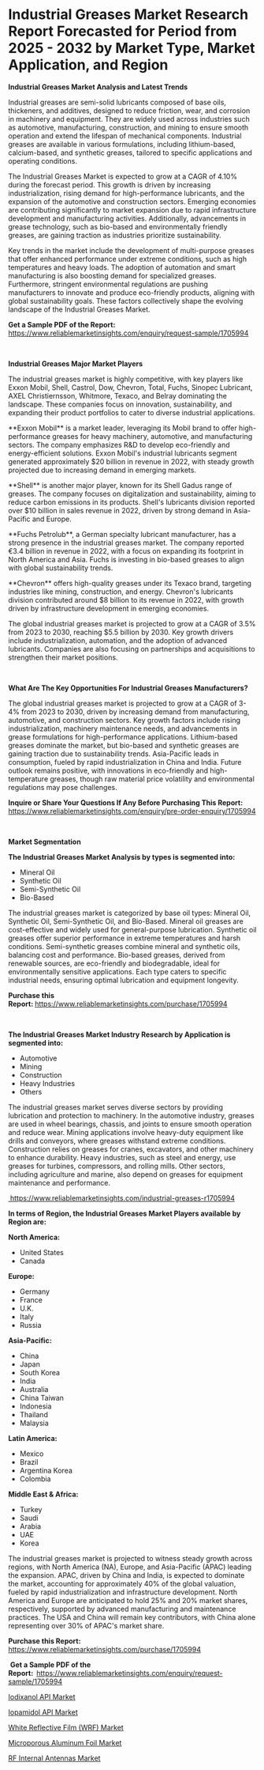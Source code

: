 <p><h1>Industrial Greases Market Research Report Forecasted for Period from 2025 -  2032 by Market Type, Market Application, and Region</h1></p><p><strong>Industrial Greases Market Analysis and Latest Trends</strong></p>
<p><p>Industrial greases are semi-solid lubricants composed of base oils, thickeners, and additives, designed to reduce friction, wear, and corrosion in machinery and equipment. They are widely used across industries such as automotive, manufacturing, construction, and mining to ensure smooth operation and extend the lifespan of mechanical components. Industrial greases are available in various formulations, including lithium-based, calcium-based, and synthetic greases, tailored to specific applications and operating conditions.</p><p>The Industrial Greases Market is expected to grow at a CAGR of 4.10% during the forecast period. This growth is driven by increasing industrialization, rising demand for high-performance lubricants, and the expansion of the automotive and construction sectors. Emerging economies are contributing significantly to market expansion due to rapid infrastructure development and manufacturing activities. Additionally, advancements in grease technology, such as bio-based and environmentally friendly greases, are gaining traction as industries prioritize sustainability.</p><p>Key trends in the market include the development of multi-purpose greases that offer enhanced performance under extreme conditions, such as high temperatures and heavy loads. The adoption of automation and smart manufacturing is also boosting demand for specialized greases. Furthermore, stringent environmental regulations are pushing manufacturers to innovate and produce eco-friendly products, aligning with global sustainability goals. These factors collectively shape the evolving landscape of the Industrial Greases Market.</p></p>
<p><strong>Get a Sample PDF of the Report:&nbsp;</strong> <a href="https://www.reliablemarketinsights.com/enquiry/request-sample/1705994?utm_campaign=2106&utm_medium=2&utm_source=Github&utm_content=ia&utm_term=24012025&utm_id=industrial-greases">https://www.reliablemarketinsights.com/enquiry/request-sample/1705994</a></p>
<p>&nbsp;</p>
<p><strong>Industrial Greases Major Market Players</strong></p>
<p><p>The industrial greases market is highly competitive, with key players like Exxon Mobil, Shell, Castrol, Dow, Chevron, Total, Fuchs, Sinopec Lubricant, AXEL Christiernsson, Whitmore, Texaco, and Belray dominating the landscape. These companies focus on innovation, sustainability, and expanding their product portfolios to cater to diverse industrial applications.</p><p>**Exxon Mobil** is a market leader, leveraging its Mobil brand to offer high-performance greases for heavy machinery, automotive, and manufacturing sectors. The company emphasizes R&D to develop eco-friendly and energy-efficient solutions. Exxon Mobil's industrial lubricants segment generated approximately $20 billion in revenue in 2022, with steady growth projected due to increasing demand in emerging markets.</p><p>**Shell** is another major player, known for its Shell Gadus range of greases. The company focuses on digitalization and sustainability, aiming to reduce carbon emissions in its products. Shell's lubricants division reported over $10 billion in sales revenue in 2022, driven by strong demand in Asia-Pacific and Europe.</p><p>**Fuchs Petrolub**, a German specialty lubricant manufacturer, has a strong presence in the industrial greases market. The company reported €3.4 billion in revenue in 2022, with a focus on expanding its footprint in North America and Asia. Fuchs is investing in bio-based greases to align with global sustainability trends.</p><p>**Chevron** offers high-quality greases under its Texaco brand, targeting industries like mining, construction, and energy. Chevron's lubricants division contributed around $8 billion to its revenue in 2022, with growth driven by infrastructure development in emerging economies.</p><p>The global industrial greases market is projected to grow at a CAGR of 3.5% from 2023 to 2030, reaching $5.5 billion by 2030. Key growth drivers include industrialization, automation, and the adoption of advanced lubricants. Companies are also focusing on partnerships and acquisitions to strengthen their market positions.</p></p>
<p>&nbsp;</p>
<p><strong>What Are The Key Opportunities For Industrial Greases Manufacturers?</strong></p>
<p><p>The global industrial greases market is projected to grow at a CAGR of 3-4% from 2023 to 2030, driven by increasing demand from manufacturing, automotive, and construction sectors. Key growth factors include rising industrialization, machinery maintenance needs, and advancements in grease formulations for high-performance applications. Lithium-based greases dominate the market, but bio-based and synthetic greases are gaining traction due to sustainability trends. Asia-Pacific leads in consumption, fueled by rapid industrialization in China and India. Future outlook remains positive, with innovations in eco-friendly and high-temperature greases, though raw material price volatility and environmental regulations may pose challenges.</p></p>
<p><strong>Inquire or Share Your Questions If Any Before Purchasing This Report:</strong> <a href="https://www.reliablemarketinsights.com/enquiry/pre-order-enquiry/1705994?utm_campaign=2106&utm_medium=2&utm_source=Github&utm_content=ia&utm_term=24012025&utm_id=industrial-greases">https://www.reliablemarketinsights.com/enquiry/pre-order-enquiry/1705994</a></p>
<p>&nbsp;</p>
<p><strong>Market Segmentation</strong></p>
<p><strong>The Industrial Greases Market Analysis by types is segmented into:</strong></p>
<p><ul><li>Mineral Oil</li><li>Synthetic Oil</li><li>Semi-Synthetic Oil</li><li>Bio-Based</li></ul></p>
<p><p>The industrial greases market is categorized by base oil types: Mineral Oil, Synthetic Oil, Semi-Synthetic Oil, and Bio-Based. Mineral oil greases are cost-effective and widely used for general-purpose lubrication. Synthetic oil greases offer superior performance in extreme temperatures and harsh conditions. Semi-synthetic greases combine mineral and synthetic oils, balancing cost and performance. Bio-based greases, derived from renewable sources, are eco-friendly and biodegradable, ideal for environmentally sensitive applications. Each type caters to specific industrial needs, ensuring optimal lubrication and equipment longevity.</p></p>
<p><strong>Purchase this Report:&nbsp;</strong><a href="https://www.reliablemarketinsights.com/purchase/1705994?utm_campaign=2106&utm_medium=2&utm_source=Github&utm_content=ia&utm_term=24012025&utm_id=industrial-greases">https://www.reliablemarketinsights.com/purchase/1705994</a></p>
<p>&nbsp;</p>
<p><strong>The Industrial Greases Market Industry Research by Application is segmented into:</strong></p>
<p><ul><li>Automotive</li><li>Mining</li><li>Construction</li><li>Heavy Industries</li><li>Others</li></ul></p>
<p><p>The industrial greases market serves diverse sectors by providing lubrication and protection to machinery. In the automotive industry, greases are used in wheel bearings, chassis, and joints to ensure smooth operation and reduce wear. Mining applications involve heavy-duty equipment like drills and conveyors, where greases withstand extreme conditions. Construction relies on greases for cranes, excavators, and other machinery to enhance durability. Heavy industries, such as steel and energy, use greases for turbines, compressors, and rolling mills. Other sectors, including agriculture and marine, also depend on greases for equipment maintenance and performance.</p></p>
<p><a href="https://www.reliablemarketinsights.com/industrial-greases-r1705994?utm_campaign=2106&utm_medium=2&utm_source=Github&utm_content=ia&utm_term=24012025&utm_id=industrial-greases">&nbsp;https://www.reliablemarketinsights.com/industrial-greases-r1705994</a></p>
<p><strong>In terms of Region, the Industrial Greases Market Players available by Region are:</strong></p>
<p>
    <p> <strong> North America: </strong>
        <ul>
            <li>United States</li>
            <li>Canada</li>
        </ul>
        </p> 
    <p> <strong> Europe: </strong>
        <ul>
            <li>Germany</li>
            <li>France</li>
            <li>U.K.</li>
            <li>Italy</li>
            <li>Russia</li>
        </ul>
        </p> 
    <p> <strong> Asia-Pacific: </strong>
        <ul>
            <li>China</li>
            <li>Japan</li>
            <li>South Korea</li>
            <li>India</li>
            <li>Australia</li>
            <li>China Taiwan</li>
            <li>Indonesia</li>
            <li>Thailand</li>
            <li>Malaysia</li>
        </ul>
        </p> 
    <p> <strong> Latin America: </strong>
        <ul>
            <li>Mexico</li>
            <li>Brazil</li>
            <li>Argentina Korea</li>
            <li>Colombia</li>
        </ul>
        </p> 
    <p> <strong> Middle East & Africa: </strong>
        <ul>
            <li>Turkey</li>
            <li>Saudi</li>
            <li>Arabia</li>
            <li>UAE</li>
            <li>Korea</li>
        </ul>
    </p>
    </p>
<p><p>The industrial greases market is projected to witness steady growth across regions, with North America (NA), Europe, and Asia-Pacific (APAC) leading the expansion. APAC, driven by China and India, is expected to dominate the market, accounting for approximately 40% of the global valuation, fueled by rapid industrialization and infrastructure development. North America and Europe are anticipated to hold 25% and 20% market shares, respectively, supported by advanced manufacturing and maintenance practices. The USA and China will remain key contributors, with China alone representing over 30% of APAC's market share.</p></p>
<p><strong>Purchase this Report: </strong><a href="https://www.reliablemarketinsights.com/purchase/1705994?utm_campaign=2106&utm_medium=2&utm_source=Github&utm_content=ia&utm_term=24012025&utm_id=industrial-greases">https://www.reliablemarketinsights.com/purchase/1705994</a></p>
<p>&nbsp;<strong>Get a Sample PDF of the Report:&nbsp;&nbsp;</strong><a href="https://www.reliablemarketinsights.com/enquiry/request-sample/1705994?utm_campaign=2106&utm_medium=2&utm_source=Github&utm_content=ia&utm_term=24012025&utm_id=industrial-greases">https://www.reliablemarketinsights.com/enquiry/request-sample/1705994</a></p>
<p><strong></strong></p>
<p><p><a href="https://www.linkedin.com/pulse/global-iodixanol-api-market-set-grow-despite-change-trends-qs6xf?utm_campaign=2106&utm_medium=2&utm_source=Github&utm_content=ia&utm_term=24012025&utm_id=industrial-greases">Iodixanol API Market</a></p><p><a href="https://www.linkedin.com/pulse/swot-analysis-iopamidol-api-market-business-insights-121-neyxf?utm_campaign=2106&utm_medium=2&utm_source=Github&utm_content=ia&utm_term=24012025&utm_id=industrial-greases">Iopamidol API Market</a></p><p><a href="https://www.linkedin.com/pulse/historical-trends-future-projections-white-reflective-82ucc?utm_campaign=2106&utm_medium=2&utm_source=Github&utm_content=ia&utm_term=24012025&utm_id=industrial-greases">White Reflective Film (WRF) Market</a></p><p><a href="https://www.linkedin.com/pulse/thorough-scrutiny-microporous-aluminum-foil-market-size-share-qvfxe?utm_campaign=2106&utm_medium=2&utm_source=Github&utm_content=ia&utm_term=24012025&utm_id=industrial-greases">Microporous Aluminum Foil Market</a></p><p><a href="https://www.linkedin.com/pulse/rf-internal-antennas-market-size-growth-138-cagr-from-9gb4c?utm_campaign=2106&utm_medium=2&utm_source=Github&utm_content=ia&utm_term=24012025&utm_id=industrial-greases">RF Internal Antennas Market</a></p></p>
